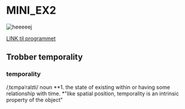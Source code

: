 # MINI_EX2

![heeeeej](https://github.com/madsdixen/mini_ex/blob/master/mini_ex3/Capture.PNG?raw=true)

[LINK til programmet](https://cdn.rawgit.com/madsdixen/mini_ex/538a561d/mini_ex3/index.html)

## Trobber temporality

### temporality
/ˌtɛmpəˈralɪti/
noun
**1. the state of existing within or having some relationship with time.
*"like spatial position, temporality is an intrinsic property of the object"
